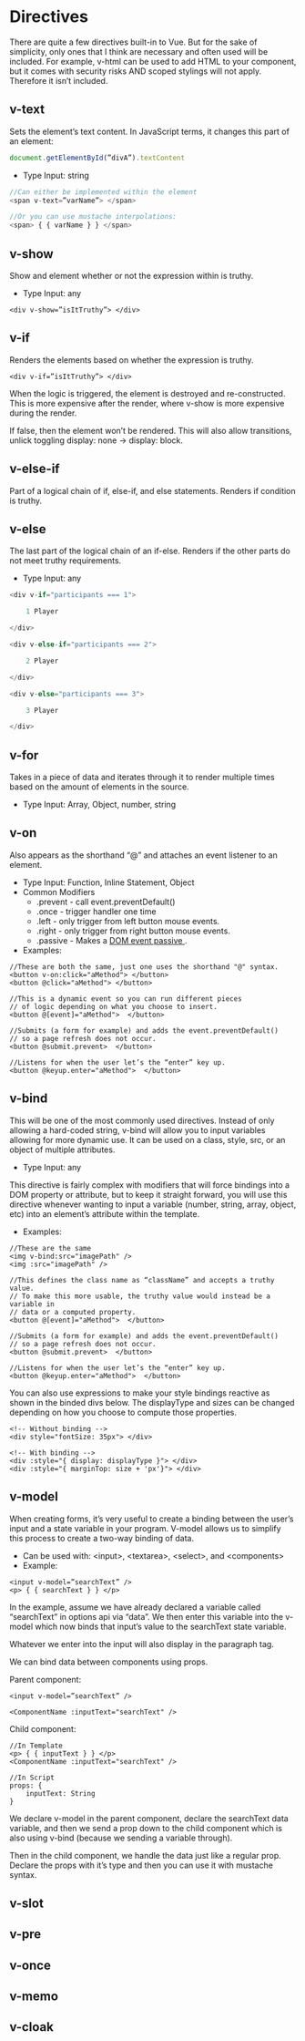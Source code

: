 # Directives

There are quite a few directives built-in to Vue. But for the sake of simplicity, only ones that I think are necessary and often used will be included. For example, v-html can be used to add HTML to your component, but it comes with security risks AND scoped stylings will not apply. Therefore it isn’t included.

## v-text

Sets the element’s text content. In JavaScript terms, it changes this part of an element:

```js
document.getElementById(”divA”).textContent
```
- Type Input: string

```js
//Can either be implemented within the element
<span v-text=”varName”> </span>

//Or you can use mustache interpolations:
<span> { { varName } } </span>
```

## v-show

Show and element whether or not the expression within is truthy.

- Type Input: any

```vue
<div v-show=”isItTruthy”> </div>
```

## v-if

Renders the elements based on whether the expression is truthy.

```vue
<div v-if=”isItTruthy”> </div>
```

When the logic is triggered, the element is destroyed and re-constructed. This is more expensive after the render, where v-show is more expensive during the render.

If false, then the element won’t be rendered. This will also allow transitions, unlick toggling display: none → display: block.

## v-else-if
Part of a logical chain of if, else-if, and else statements. Renders if condition is truthy.

## v-else
The last part of the logical chain of an if-else. Renders if the other parts do not meet truthy requirements.

- Type Input: any

```js
<div v-if="participants === 1">

    1 Player

</div>

<div v-else-if="participants === 2">

    2 Player

</div>

<div v-else="participants === 3">

    3 Player

</div>
```
## v-for

Takes in a piece of data and iterates through it to render multiple times based on the amount of elements in the source.

- Type Input: Array, Object, number, string

## v-on

Also appears as the shorthand “@” and attaches an event listener to an element.

- Type Input: Function, Inline Statement, Object
- Common Modifiers
  - .prevent - call event.preventDefault()
  - .once - trigger handler one time
  - .left - only trigger from left button mouse events.
  - .right - only trigger from right button mouse events.
  - .passive - Makes a <a href="https://stackoverflow.com/questions/37721782/what-are-passive-event-listeners"> DOM event passive </a> .
- Examples:

```vue
//These are both the same, just one uses the shorthand "@" syntax.
<button v-on:click="aMethod"> </button>
<button @click="aMethod"> </button>

//This is a dynamic event so you can run different pieces
// of logic depending on what you choose to insert.
<button @[event]="aMethod">  </button>

//Submits (a form for example) and adds the event.preventDefault()
// so a page refresh does not occur.
<button @submit.prevent>  </button>

//Listens for when the user let’s the “enter” key up.
<button @keyup.enter="aMethod">  </button>
```

## v-bind

This will be one of the most commonly used directives. Instead of only allowing a hard-coded string, v-bind will allow you to input variables allowing for more dynamic use. It can be used on a class, style, src, or an object of multiple attributes.

- Type Input: any

This directive is fairly complex with modifiers that will force bindings into a DOM property or attribute, but to keep it straight forward, you will use this directive whenever wanting to input a variable (number, string, array, object, etc) into an element’s attribute within the template.

- Examples:

```vue
//These are the same
<img v-bind:src="imagePath" />
<img :src="imagePath" />

//This defines the class name as “className” and accepts a truthy value.
// To make this more usable, the truthy value would instead be a variable in
// data or a computed property.
<button @[event]="aMethod">  </button>

//Submits (a form for example) and adds the event.preventDefault()
// so a page refresh does not occur.
<button @submit.prevent>  </button>

//Listens for when the user let’s the “enter” key up.
<button @keyup.enter="aMethod">  </button>
```
You can also use expressions to make your style bindings reactive as shown in the binded divs below. The displayType and sizes can be changed depending on how you choose to compute those properties.

```vue
<!-- Without binding -->
<div style="fontSize: 35px"> </div>

<!-- With binding -->
<div :style="{ display: displayType }"> </div>
<div :style="{ marginTop: size + 'px'}"> </div>
```

## v-model

When creating forms, it’s very useful to create a binding between the user’s input and a state variable in your program. V-model allows us to simplify this process to create a two-way binding of data.

- Can be used with: &lt;input&gt;, &lt;textarea&gt;, &lt;select&gt;, and &lt;components&gt;
- Example:

```vue
<input v-model=”searchText” />
<p> { { searchText } } </p>
```

In the example, assume we have already declared a variable called “searchText” in options api via “data”. We then enter this variable into the v-model which now binds that input’s value to the searchText state variable.

Whatever we enter into the input will also display in the paragraph tag.

We can bind data between components using props.

Parent component:

```vue
<input v-model=”searchText” />

<ComponentName :inputText="searchText" />
```

Child component:

```vue
//In Template
<p> { { inputText } } </p>
<ComponentName :inputText="searchText" />

//In Script
props: {
    inputText: String
}
```
We declare v-model in the parent component, declare the searchText data variable, and then we send a prop down to the child component which is also using v-bind (because we sending a variable through).

Then in the child component, we handle the data just like a regular prop. Declare the props with it’s type and then you can use it with mustache syntax.

## v-slot
## v-pre
## v-once
## v-memo
## v-cloak